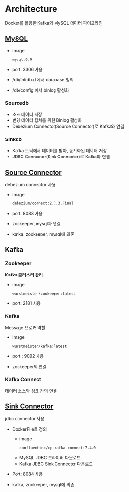 # Architecture

Docker를 활용한 Kafka와 MySQL 데이터 파이프라인

## [MySQL](https://github.com/LeeWooJung/kafka_practice/tree/main/mysql)

* image

    ``` bash
    mysql:8.0
    ```

* port: 3306 사용
* /db/initdb.d 에서 database 정의
* /db/config 에서 binlog 활성화

### Sourcedb

* 소스 데이터 저장
* 변경 데이터 캡쳐를 위한 Binlog 활성화
* Debezium Connector(Source Connector)로 Kafka와 연결

### Sinkdb

* Kafka 토픽에서 데이터를 받아, 동기화된 데이터 저장
* JDBC Connector(Sink Connector)로 Kafka와 연결

## [Source Connector](https://github.com/LeeWooJung/kafka_practice/tree/main/connector#source-connector)

debezium connector 사용

* image

    ``` bash
    debezium/connect:2.7.3.Final
    ```

* port: 8083 사용
* zookeeper, mysql과 연결
* kafka, zookeeper, mysql에 의존

## Kafka

### Zookeeper

**Kafka 클러스터 관리**

* image

    ``` bash
    wurstmeister/zookeeper:latest
    ```

* port: 2181 사용

### Kafka

Message 브로커 역할

* image

    ``` bash
    wurstmeister/kafka:latest
    ```

* port : 9092 사용
* zookeeper와 연결

### Kafka Connect

데이터 소스와 싱크 간의 연결

## [Sink Connector](https://github.com/LeeWooJung/kafka_practice/tree/main/connector#sink-connector)

jdbc connector 사용

* DockerFile로 정의

    - image
        ``` bash
        confluentinc/cp-kafka-connect:7.4.0
        ```
    - MySQL JDBC 드라이버 다운로드
    - Kafka JDBC Sink Connector 다운로드

* Port: 8084 사용
* kafka, zookeeper, mysql에 의존